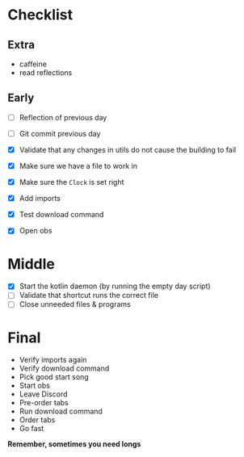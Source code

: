 # Checklist

## Extra
* caffeine
* read reflections 

## Early
* [ ] Reflection of previous day
* [ ] Git commit previous day
* [x] Validate that any changes in utils do not cause the building to fail
* [x] Make sure we have a file to work in
* [x] Make sure the `Clock` is set right
* [x] Add imports
* [x] Test download command
* [x] Open obs
 

# Middle
* [x] Start the kotlin daemon (by running the empty day script)
* [ ] Validate that shortcut runs the correct file 
* [ ] Close unneeded files & programs

# Final
* Verify imports again
* Verify download command
* Pick good start song
* Start obs
* Leave Discord
* Pre-order tabs
* Run download command
* Order tabs
* Go fast


**Remember, sometimes you need longs**